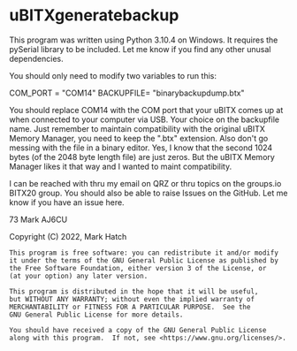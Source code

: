 # uBITXgeneratebackup

This program was written using Python 3.10.4 on Windows. It requires the pySerial library to be included. Let me know if you find any other unusal dependencies.

You should only need to modify two variables to run this:

COM_PORT = "COM14"
BACKUPFILE= "binarybackupdump.btx"

You should replace COM14 with the COM port that your uBITX comes up at when connected to your computer via USB. Your choice on the backupfile name. Just remember to maintain compatibility with the original uBITX Memory Manager, you need to keep the ".btx" extension. Also don't go messing with the file in a binary editor. Yes, I know that the second 1024 bytes (of the 2048 byte length file) are just zeros. But the uBITX Memory Manager likes it that way and I wanted to maint compatibility.

I can be reached with thru my email on QRZ or thru topics on the groups.io BITX20 group. You should also be able to raise Issues on the GitHub. Let me know if you have an issue here.

73
Mark
AJ6CU  

Copyright (C) 2022,  Mark Hatch

    This program is free software: you can redistribute it and/or modify
    it under the terms of the GNU General Public License as published by
    the Free Software Foundation, either version 3 of the License, or
    (at your option) any later version.

    This program is distributed in the hope that it will be useful,
    but WITHOUT ANY WARRANTY; without even the implied warranty of
    MERCHANTABILITY or FITNESS FOR A PARTICULAR PURPOSE.  See the
    GNU General Public License for more details.

    You should have received a copy of the GNU General Public License
    along with this program.  If not, see <https://www.gnu.org/licenses/>.
